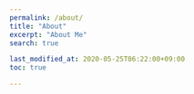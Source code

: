 ```yaml
---
permalink: /about/
title: "About"
excerpt: "About Me"
search: true

last_modified_at: 2020-05-25T06:22:00+09:00
toc: true

---
```

